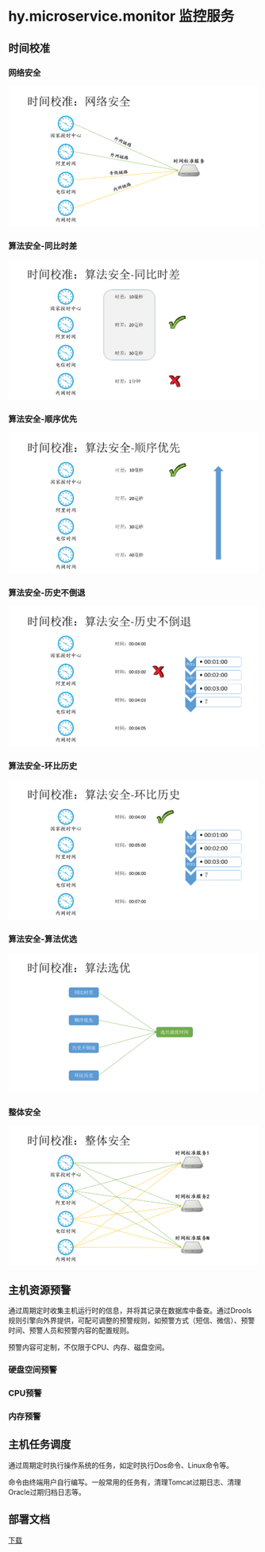 # hy.microservice.monitor 监控服务





## 时间校准

### 网络安全
![image](./hy.microservice.monitor/doc/时间校准.01.网络安全.png)


### 算法安全-同比时差
![image](./hy.microservice.monitor/doc/时间校准.02.算法安全-同比时差.png)


### 算法安全-顺序优先
![image](./hy.microservice.monitor/doc/时间校准.03.算法安全-顺序优先.png)


### 算法安全-历史不倒退
![image](./hy.microservice.monitor/doc/时间校准.04.算法安全-历史不倒退.png)


### 算法安全-环比历史
![image](./hy.microservice.monitor/doc/时间校准.05.算法安全-环比历史.png)


### 算法安全-算法优选
![image](./hy.microservice.monitor/doc/时间校准.06.算法安全-算法优选.png)


### 整体安全
![image](./hy.microservice.monitor/doc/时间校准.07.整体安全.png)





## 主机资源预警
通过周期定时收集主机运行时的信息，并将其记录在数据库中备查。通过Drools规则引擎向外界提供，可配可调整的预警规则，如预警方式（短信、微信）、预警时间、预警人员和预警内容的配置规则。

预警内容可定制，不仅限于CPU、内存、磁盘空间。

### 硬盘空间预警

### CPU预警

### 内存预警





## 主机任务调度
通过周期定时执行操作系统的任务，如定时执行Dos命令、Linux命令等。

命令由终端用户自行编写。一般常用的任务有，清理Tomcat过期日志、清理Oracle过期归档日志等。





## 部署文档

[下载](./hy.microservice.monitor/doc/OpenDoc.操作说明-监控服务.docx)